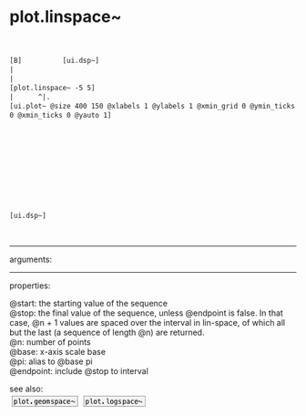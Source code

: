 # plot.linspace~

```


[B]          [ui.dsp~]
|
|
[plot.linspace~ -5 5]
|      ^|.
[ui.plot~ @size 400 150 @xlabels 1 @ylabels 1 @xmin_grid 0 @ymin_ticks 0 @xmin_ticks 0 @yauto 1]










[ui.dsp~]

            
```
---
arguments:


---
properties:

@start: the starting value of the
            sequence<br>
@stop: the final value of the
            sequence, unless @endpoint is false. In that case, @n + 1 values are spaced over the
            interval in lin-space, of which all but the last (a sequence of length @n) are
            returned.<br>
@n: number of
            points<br>
@base: x-axis scale base<br>
@pi: alias to @base pi<br>
@endpoint: include @stop to
            interval<br>

see also:<br>
![plot.geomspace~](img/object_plot.geomspace~.png)
![plot.logspace~](img/object_plot.logspace~.png)
